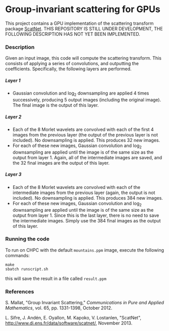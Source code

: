 # Group-invariant scattering for GPUs

This project contains a GPU implementation of the scattering transform package
[ScatNet](http://www.di.ens.fr/data/software/scatnet/).  THIS REPOSITORY IS STILL
UNDER DEVELOPMENT, THE FOLLOWING DESCRIPTION HAS NOT YET BEEN IMPLEMENTED.

### Description
Given an input image, this code will compute the scattering transform.  This
consists of applying a series of convolutions, and outputting the coefficients.
Specifically, the following layers are performed.

##### Layer 1
- Gaussian convolution and log<sub>2</sub> downsampling are applied 4 times
successively, producing 5 output images (including the original image). The
final image is the output of this layer.

##### Layer 2
- Each of the 8 Morlet wavelets are convolved with each of the first 4 images
from the previous layer (the output of the previous layer is not included).
No downsampling is applied.  This produces 32 new images.
- For each of these new images, Gaussian convolution and log<sub>2</sub>
downsampling are applied until the image is of the same size as the output from
layer 1.  Again, all of the intermediate images are saved, and the 32 final
images are the output of this layer.

##### Layer 3
- Each of the 8 Morlet wavelets are convolved with each of the intermediate
images from the previous layer (again, the output is not included).  No
downsampling is applied.  This produces 384 new images.
- For each of these new images, Gaussian convolution and log<sub>2</sub>
downsampling are applied until the image is of the same size as the output from
layer 1.  Since this is the last layer, there is no need to save the intermediate
images.  Simply use the 384 final images as the output of this layer.

### Running the code
To run on CHPC with the default `mountains.ppm` image, execute the following
commands:
```
make
sbatch runscript.sh
```
this will save the result in a file called `result.ppm`

### References
S. Mallat, "Group Invariant Scattering," _Communications in Pure and Applied
Mathematics_, vol. 65, pp. 1331-1398, October 2012.

L. Sifre, J. Andén, E. Oyallon, M. Kapoko, V. Lostanlen, "ScatNet",
http://www.di.ens.fr/data/software/scatnet/, November 2013.
